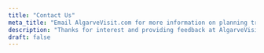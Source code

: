 ```yaml
---
title: "Contact Us"
meta_title: "Email AlgarveVisit.com for more information on planning trips to Algarve.  Helping customers find things to do in Algarve and place to stay.  Villas, Condos, Apartments, Beaches and Sun."
description: "Thanks for interest and providing feedback at AlgarveVisit.com"
draft: false
---
```

